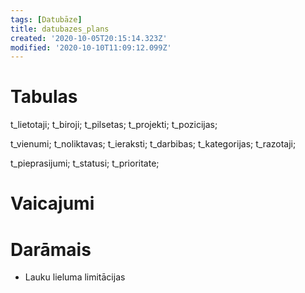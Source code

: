 ```yaml
---
tags: [Datubāze]
title: datubazes_plans
created: '2020-10-05T20:15:14.323Z'
modified: '2020-10-10T11:09:12.099Z'
---
```


# Tabulas
t_lietotaji;
t_biroji;
t_pilsetas;
t_projekti;
t_pozicijas;

t_vienumi;
t_noliktavas;
t_ieraksti;
t_darbibas;
t_kategorijas;
t_razotaji;

t_pieprasijumi;
t_statusi;
t_prioritate;

# Vaicajumi

# Darāmais
- Lauku lieluma limitācijas
